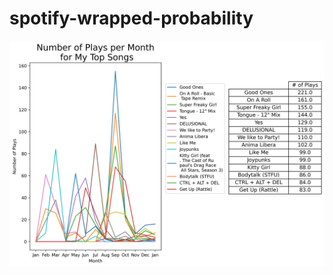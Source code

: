 # spotify-wrapped-probability
![alt text](https://github.com/sydneyid/spotify-wrapped-probability/blob/main/PlottingResults/NumberOfPlaysPerMonth.png)
